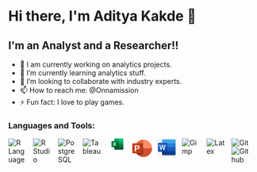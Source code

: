 # Hi there, I'm Aditya Kakde 👋 

## I'm an Analyst and a Researcher!!

- 🔭 I am currently working on analytics projects.
- 🌱 I’m currently learning analytics stuff.
- 👯 I’m looking to collaborate with industry experts.
- 📫 How to reach me: @Onnamission
- ⚡ Fun fact: I love to play games.

### Languages and Tools:

<img align="left" alt="R Language" width="40px" src="https://cdn.jsdelivr.net/gh/devicons/devicon/icons/r/r-original.svg" style="padding-right:10px;"/>
<img align="left" alt="R Studio" width="40px" src="https://cdn.jsdelivr.net/gh/devicons/devicon/icons/rstudio/rstudio-original.svg" style="padding-right:10px;"/>
<img align="left" alt="Postgre SQL" width="40px" src="https://cdn.jsdelivr.net/gh/devicons/devicon/icons/postgresql/postgresql-original.svg" style="padding-right:10px;"/>
<img align="left" alt="Tableau" width="40px" src="https://surveymonkey-assets.s3.amazonaws.com/papiasset/apps/logos/2e989404-aed0-41ea-9198-ddc1c76d7a4a" style="padding-right:10px;"/>
<img align="left" alt="Excel" width="40px" src="Images/excel.png" style="padding-right:10px;"/>
<img align="left" alt="Excel" width="40px" src="Images/powerpoint.png" style="padding-right:10px;"/>
<img align="left" alt="Excel" width="40px" src="Images/word.png" style="padding-right:10px;"/>
<img align="left" alt="Gimp" width="40px" src="https://cdn.jsdelivr.net/gh/devicons/devicon/icons/gimp/gimp-original.svg" style="padding-right:10px;"/>
<img align="left" alt="Latex" width="40px" src="https://cdn.jsdelivr.net/gh/devicons/devicon/icons/latex/latex-original.svg" style="padding-right:10px;"/>
<img align="left" alt="Git" width="40px" src="https://cdn.jsdelivr.net/gh/devicons/devicon/icons/git/git-original.svg" style="padding-right:10px;"/>
<img align="left" alt="Github" width="40px" src="https://cdn.jsdelivr.net/gh/devicons/devicon/icons/github/github-original.svg" style="padding-right:10px;"/>
